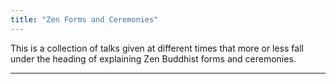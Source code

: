 ```yaml
---
title: "Zen Forms and Ceremonies"
---
```


This is a collection of talks given at different times that more or less fall under the heading of explaining Zen Buddhist forms and ceremonies.

---

